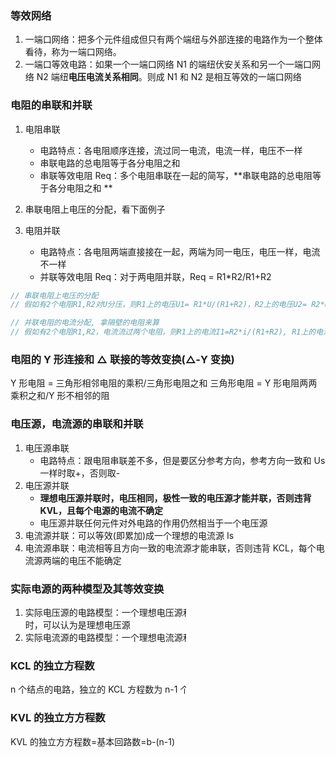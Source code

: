 ### 等效网络

1.  一端口网络：把多个元件组成但只有两个端纽与外部连接的电路作为一个整体看待，称为一端口网络。
2.  一端口等效电路：如果一个一端口网络 N1 的端纽伏安关系和另一个一端口网络 N2 端纽**电压电流关系相同**。则成 N1 和 N2 是相互等效的一端口网络

### 电阻的串联和并联

1. 电阻串联

   - 电路特点：各电阻顺序连接，流过同一电流，电流一样，电压不一样
   - 串联电路的总电阻等于各分电阻之和
   - 串联等效电阻 Req：多个电阻串联在一起的简写，**串联电路的总电阻等于各分电阻之和 **

2. 串联电阻上电压的分配，看下面例子
3. 电阻并联
   - 电路特点：各电阻两端直接接在一起，两端为同一电压，电压一样，电流不一样
   - 并联等效电阻 Req：对于两电阻并联，Req = R1\*R2/R1+R2

```js
// 串联电阻上电压的分配
// 假如有2个电阻R1,R2对U分压，则R1上的电压U1= R1*U/(R1+R2)，R2上的电压U2= R2*U/(R1+R2)

// 并联电阻的电流分配, 拿隔壁的电阻来算
// 假如有2个电阻R1,R2，电流流过两个电阻，则R1上的电流I1=R2*i/(R1+R2), R1上的电流I2=R1*i/(R1+R2)
```

### 电阻的 Y 形连接和 △ 联接的等效变换(△-Y 变换)

Y 形电阻 = 三角形相邻电阻的乘积/三角形电阻之和
三角形电阻 = Y 形电阻两两乘积之和/Y 形不相邻的阻

### 电压源，电流源的串联和并联

1. 电压源串联
   - 电路特点：跟电阻串联差不多，但是要区分参考方向，参考方向一致和 Us 一样时取+，否则取-
2. 电压源并联
   - **理想电压源并联时，电压相同，极性一致的电压源才能并联，否则违背 KVL，且每个电源的电流不确定**
   - 电压源并联任何元件对外电路的作用仍然相当于一个电压源
3. 电流源并联：可以等效(即累加)成一个理想的电流源 Is
4. 电流源串联：电流相等且方向一致的电流源才能串联，否则违背 KCL，每个电流源两端的电压不能确定

### 实际电源的两种模型及其等效变换

1. 实际电压源的电路模型：一个理想电压源和一个电阻的串联，当电阻 R0=0 时，可以认为是理想电压源
2. 实际电流源的电路模型：一个理想电流源和一个内电阻并联

### KCL 的独立方程数

n 个结点的电路，独立的 KCL 方程数为 n-1 个

### KVL 的独立方方程数

KVL 的独立方方程数=基本回路数=b-(n-1)
